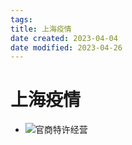 ```yaml
---
tags:
title: 上海疫情
date created: 2023-04-04
date modified: 2023-04-26
---
```


# 上海疫情

- ![官商特许经营](https://mmbiz.qpic.cn/mmbiz_jpg/ib8gXibhpHTh9Y51Sjpm65EBAlOic5pEGHgwj63LtiaNW66ibqcVuKH5WkNe8HfdUK0TJrqLnkuP1cibq9VeIXvXYeyA/640?wx_fmt=jpeg&wxfrom=5&wx_lazy=1&wx_co=1)
